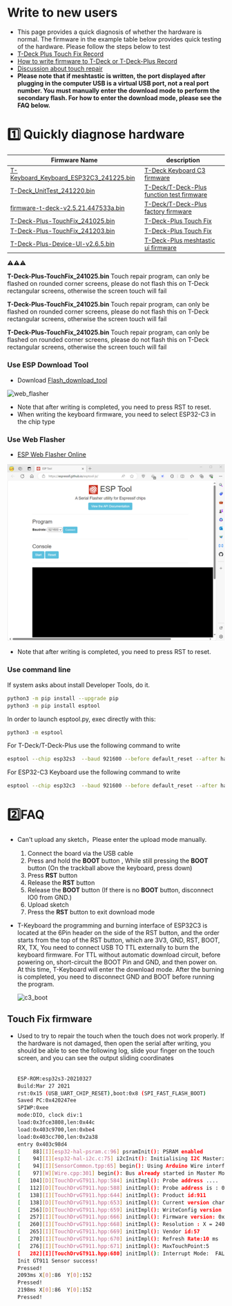 # Write to new users

- This page provides a quick diagnosis of whether the hardware is normal. The firmware in the example table below provides quick testing of the hardware. Please follow the steps below to test
- [T-Deck Plus Touch Fix Record](https://youtu.be/CTdMXJvWZpA)
- [How to write firmware to T-Deck or T-Deck-Plus Record](https://www.youtube.com/watch?v=aSjUyzw_2F4)
- [Discussion about touch repair](https://www.reddit.com/r/meshtastic/comments/1jizmsb/tdeck_touchscreen_not_working_properly/)
- **Please note that if meshtastic is written, the port displayed after plugging in the computer USB is a virtual USB port, not a real port number. You must manually enter the download mode to perform the secondary flash. For how to enter the download mode, please see the FAQ below.**

# 1️⃣ Quickly diagnose hardware

| Firmware Name                                                                      | description                                    |
| ---------------------------------------------------------------------------------- | ---------------------------------------------- |
| [T-Keyboard_Keyboard_ESP32C3_241225.bin](./T-Keyboard_Keyboard_ESP32C3_241225.bin) | [T-Deck Keyboard C3 firmware][1]               |
| [T-Deck_UnitTest_241220.bin](./T-Deck_UnitTest_241220.bin)                         | [T-Deck/T-Deck-Plus function test firmware][1] |
| [firmware-t-deck-v2.5.21.447533a.bin](./firmware-t-deck-v2.5.21.447533a.bin)       | [T-Deck/T-Deck-Plus factory firmware][2]       |
| [T-Deck-Plus-TouchFix_241025.bin](./T-Deck-Plus-TouchFix_241025.bin)               | [T-Deck-Plus Touch Fix][2]                     |
| [T-Deck-Plus-TouchFix_241203.bin](./T-Deck-Plus-TouchFix_241203.bin)               | [T-Deck-Plus Touch Fix][2]                     |
| [T-Deck-Plus-Device-UI-v2.6.5.bin](./T-Deck-Plus-Device-UI-v2.6.5.bin)             | [T-Deck-Plus meshtastic ui firmware][2]        |

⚠⚠⚠

**T-Deck-Plus-TouchFix_241025.bin** Touch repair program, can only be flashed on rounded corner screens, please do not flash this on T-Deck rectangular screens, otherwise the screen touch will fail

**T-Deck-Plus-TouchFix_241025.bin** Touch repair program, can only be flashed on rounded corner screens, please do not flash this on T-Deck rectangular screens, otherwise the screen touch will fail

**T-Deck-Plus-TouchFix_241025.bin** Touch repair program, can only be flashed on rounded corner screens, please do not flash this on T-Deck rectangular screens, otherwise the screen touch will fail


[1]: https://www.lilygo.cc/products/t-deck
[2]: https://www.lilygo.cc/products/t-deck
[3]: https://www.lilygo.cc/products/t-deck

### Use ESP Download Tool

- Download [Flash_download_tool](https://www.espressif.com.cn/sites/default/files/tools/flash_download_tool_3.9.7_0.zip)

![web_flasher](./images/esp_downloader.gif)

* Note that after writing is completed, you need to press RST to reset.
* When writing the keyboard firmware, you need to select ESP32-C3 in the chip type

### Use Web Flasher

- [ESP Web Flasher Online](https://espressif.github.io/esptool-js/)

![web_flasher](./images/web_flasher.gif)

* Note that after writing is completed, you need to press RST to reset.

### Use command line


If system asks about install Developer Tools, do it.

```bash
python3 -m pip install --upgrade pip
python3 -m pip install esptool
```

In order to launch esptool.py, exec directly with this:

```bash
python3 -m esptool
```

For T-Deck/T-Deck-Plus use the following command to write

```bash
esptool --chip esp32s3  --baud 921600 --before default_reset --after hard_reset write_flash -z --flash_mode dio --flash_freq 80m 0x0 T-Deck_UnitTest_241004.bin

```


For ESP32-C3 Keyboard use the following command to write

```bash
esptool --chip esp32c3  --baud 921600 --before default_reset --after hard_reset write_flash -z --flash_mode dio --flash_freq 80m 0x0 firmware-c3-t-keyboard.bin

```


# 2️⃣FAQ

- Can't upload any sketch，Please enter the upload mode manually.
   1. Connect the board via the USB cable
   2. Press and hold the **BOOT** button , While still pressing the **BOOT** button (On the trackball above the keyboard, press down)
   3. Press **RST** button
   4. Release the **RST** button
   5. Release the **BOOT** button (If there is no **BOOT** button, disconnect IO0 from GND.)
   6. Upload sketch
   7. Press the **RST** button to exit download mode

- T-Keyboard the programming and burning interface of ESP32C3 is located at the 6Pin header on the side of the RST button, and the order starts from the top of the RST button, which are 3V3, GND, RST, BOOT, RX, TX, You need to connect USB TO TTL externally to burn the keyboard firmware. For TTL without automatic download circuit, before powering on, short-circuit the BOOT Pin and GND, and then power on. At this time, T-Keyboard will enter the download mode. After the burning is completed, you need to disconnect GND and BOOT before running the program.

   ![c3_boot](../images/c3_boot.jpg)


## Touch Fix firmware

- Used to try to repair the touch when the touch does not work properly. If the hardware is not damaged, then open the serial after writing, you should be able to see the following log, slide your finger on the touch screen, and you can see the output sliding coordinates

   ```bash

   ESP-ROM:esp32s3-20210327
   Build:Mar 27 2021
   rst:0x15 (USB_UART_CHIP_RESET),boot:0x8 (SPI_FAST_FLASH_BOOT)
   Saved PC:0x420247ee
   SPIWP:0xee
   mode:DIO, clock div:1
   load:0x3fce3808,len:0x44c
   load:0x403c9700,len:0xbe4
   load:0x403cc700,len:0x2a38
   entry 0x403c98d4
   [    88][I][esp32-hal-psram.c:96] psramInit(): PSRAM enabled
   [    94][I][esp32-hal-i2c.c:75] i2cInit(): Initialising I2C Master: sda=18 scl=8 freq=100000
   [    94][I][SensorCommon.tpp:65] begin(): Using Arduino Wire interface.
   [    97][W][Wire.cpp:301] begin(): Bus already started in Master Mode.
   [   104][D][TouchDrvGT911.hpp:584] initImpl(): Probe address ....
   [   112][D][TouchDrvGT911.hpp:588] initImpl(): Probe address is : 0x5D
   [   138][I][TouchDrvGT911.hpp:644] initImpl(): Product id:911
   [   138][D][TouchDrvGT911.hpp:653] initImpl(): Current version char :41
   [   256][D][TouchDrvGT911.hpp:659] initImpl(): WriteConfig version char :0
   [   257][I][TouchDrvGT911.hpp:666] initImpl(): Firmware version: 0x1060
   [   260][I][TouchDrvGT911.hpp:668] initImpl(): Resolution : X = 240 Y = 320
   [   265][I][TouchDrvGT911.hpp:669] initImpl(): Vendor id:57
   [   270][I][TouchDrvGT911.hpp:670] initImpl(): Refresh Rate:10 ms
   [   276][I][TouchDrvGT911.hpp:671] initImpl(): MaxTouchPoint:5
   [   282][I][TouchDrvGT911.hpp:680] initImpl(): Interrupt Mode:  FALLING
   Init GT911 Sensor success!
   Pressed!
   2093ms X[0]:86  Y[0]:152 
   Pressed!
   2198ms X[0]:86  Y[0]:152 
   Pressed!

   ```
